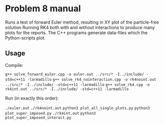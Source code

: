# Problem 8 manual
Runs a test of forward Euler method, resulting in XY plot of the particle-free solution
Running RK4 both with and without interactions to produce many plots for the reports. 
The C++ programs generate data-files which the Python-scripts plot. 

## Usage
Compile:

`g++ solve_forward_euler.cpp -o euler.out ../src/* -I../include/ -std=c++11 -larmadillo`
`g++ solve_rk4_nointeraction.cpp -o rk4noint.out ../src/* -I../include/ -std=c++11 -larmadillo`
`g++ solve_rk4.cpp -o rk4int.out ../src/* -I../include/ -std=c++11 -larmadillo`

Run (in exactly this order):

`./euler.out`
`./rk4noint.out`
`python3 plot_all_single_plots.py`
`python3 plot_super_imposed.py`
`./rk4int.out`
`python3 plot_super_imposed_interact.py`
